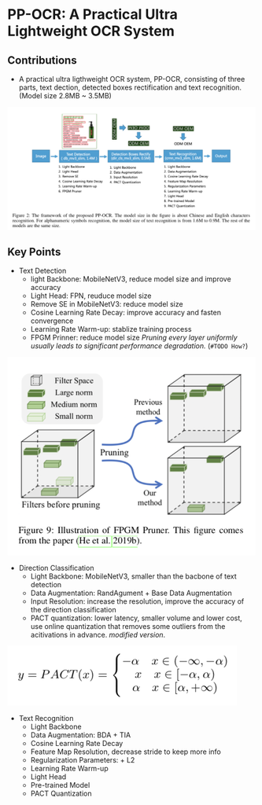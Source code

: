 # PP-OCR: A Practical Ultra Lightweight OCR System

## Contributions 
- A practical ultra ligthweight OCR system, PP-OCR, consisting of three parts, text dection, detected boxes rectification and text recognition. (Model size 2.8MB ~ 3.5MB)

![](./img/flow.png)

## Key Points

- Text Detection 
  - light Backbone: MobileNetV3, reduce model size and improve accuracy
  - Light Head: FPN,  reuduce model size
  - Remove SE in MobileNetV3: reduce model size
  - Cosine Learning Rate Decay: improve accuracy and fasten convergence 
  - Learning Rate Warm-up: stablize training process 
  - FPGM Prinner: reduce model size *Pruning every layer uniformly usually leads to significant performance degradation.* (`#TODO How?`)
  
![](./img/pruning.png)

- Direction Classification
  - Light Backbone: MobileNetV3, smaller than the bacbone of text detection
  - Data Augmentation: RandAgument + Base Data Augmentation 
  - Input Resolution: increase the resolution, improve the accuracy of the direction classification
  - PACT quantization: lower latency, smaller volume and lower cost, use online quantization that removes some outliers from the acitivations in advance. *modified version*.

![](./img/modified_pact.png)


- Text Recognition 
  - Light Backbone 
  - Data Augmentation: BDA + TIA
  - Cosine Learning Rate Decay
  - Feature Map Resolution, decrease stride to keep more info
  - Regularization Parameters: + L2
  - Learning Rate Warm-up 
  - Light Head
  - Pre-trained Model 
  - PACT Quantization



